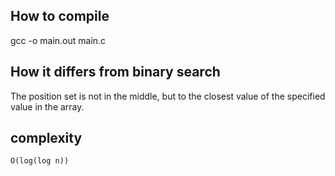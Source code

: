 ## How to compile
gcc -o main.out main.c

## How it differs from binary search
The position set is not in the middle, but to the closest value of the specified value in the array. 

## complexity 
```
O(log(log n))
```